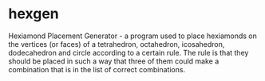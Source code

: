 # hexgen
Hexiamond Placement Generator - a program used to place hexiamonds on the vertices (or faces) of a tetrahedron, octahedron, icosahedron, dodecahedron and circle according to a certain rule. The rule is that they should be placed in such a way that three of them could make a combination that is in the list of correct combinations. 
